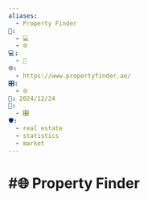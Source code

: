 ```yaml
---
aliases:
  - Property Finder
📁:
  - 💻
  - 🌐
💻:
  - 📍
🌐:
  - https://www.propertyfinder.ae/
🎛️:
  - 🌐
📅: 2024/12/24
🔀:
  - 🎛️
🛡️:
  - real estate
  - statistics
  - market
---
```

# #🌐 Property Finder

